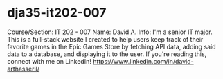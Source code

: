# dja35-it202-007
Course/Section: IT 202 - 007
Name: David A.
Info: I'm a senior IT major.
This is a full-stack website I created to help users keep track of their favorite games in the Epic Games Store by fetching API data, adding said data to a database, and displaying it to the user. 
If you're reading this, connect with me on LinkedIn!
https://www.linkedin.com/in/david-arthasseril/
